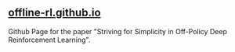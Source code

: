 
## [offline-rl.github.io](https://offline-rl.github.io)

Github Page for the paper "Striving for Simplicity in Off-Policy Deep Reinforcement Learning".  

